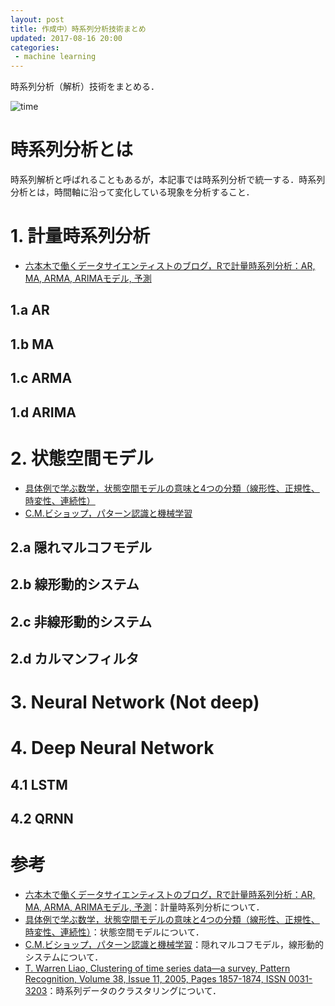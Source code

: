 ```yaml
---
layout: post
title: 作成中）時系列分析技術まとめ
updated: 2017-08-16 20:00 
categories:
 - machine learning
---
```


時系列分析（解析）技術をまとめる．

![time]({{site.baseurl}}/images/2017-08-16-time.jpg)

# 時系列分析とは

時系列解析と呼ばれることもあるが，本記事では時系列分析で統一する．時系列分析とは，時間軸に沿って変化している現象を分析すること．

# 1. 計量時系列分析

* [六本木で働くデータサイエンティストのブログ，Rで計量時系列分析：AR, MA, ARMA, ARIMAモデル, 予測](http://tjo.hatenablog.com/entry/2013/07/12/184704)

## 1.a AR

## 1.b MA

## 1.c ARMA

## 1.d ARIMA

# 2. 状態空間モデル

* [具体例で学ぶ数学，状態空間モデルの意味と4つの分類（線形性、正規性、時変性、連続性）](http://mathwords.net/zyotaikukan)
* [C.M.ビショップ，パターン認識と機械学習](http://amzn.asia/aGb1uXY)

## 2.a 隠れマルコフモデル

## 2.b 線形動的システム

## 2.c 非線形動的システム

## 2.d カルマンフィルタ

# 3. Neural Network (Not deep) 

# 4. Deep Neural Network

## 4.1 LSTM

## 4.2 QRNN

# 参考

* [六本木で働くデータサイエンティストのブログ，Rで計量時系列分析：AR, MA, ARMA, ARIMAモデル, 予測](http://tjo.hatenablog.com/entry/2013/07/12/184704)：計量時系列分析について．
* [具体例で学ぶ数学，状態空間モデルの意味と4つの分類（線形性、正規性、時変性、連続性）](http://mathwords.net/zyotaikukan)：状態空間モデルについて．
* [C.M.ビショップ，パターン認識と機械学習](http://amzn.asia/aGb1uXY)：隠れマルコフモデル，線形動的システムについて．
* [T. Warren Liao, Clustering of time series data—a survey, Pattern Recognition, Volume 38, Issue 11, 2005, Pages 1857-1874, ISSN 0031-3203](http://www.sciencedirect.com/science/article/pii/S0031320305001305)：時系列データのクラスタリングについて．
